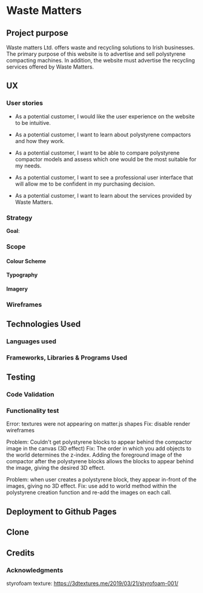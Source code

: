 # Waste Matters

## Project purpose
Waste matters Ltd. offers waste and recycling solutions to Irish businesses. The primary purpose of this website is to advertise and sell polystyrene compacting machines.
In addition, the website must advertise the recycling services offered by Waste Matters.

## UX

### User stories
* As a potential customer, I would like the user experience on the website to be intuitive.

* As a potential customer, I want to learn about polystyrene compactors and how they work.

* As a potential customer, I want to be able to compare polystyrene compactor models and assess which one would be the most suitable for my needs.

* As a potential customer, I want to see a professional user interface that will allow me to be confident in my purchasing decision.

* As a potential customer, I want to learn about the services provided by Waste Matters.

### Strategy
__Goal__:

### Scope

#### Colour Scheme

#### Typography

#### Imagery

### Wireframes

## Technologies Used
### Languages used

### Frameworks, Libraries & Programs Used

## Testing

### Code Validation


### Functionality test
Error: textures were not appearing on matter.js shapes
Fix: disable render wireframes


Problem: Couldn't get polystyrene blocks to appear behind the compactor image in the canvas (3D effect)
Fix: The order in which you add objects to the world determines the z-index. Adding the foreground image 
of the compactor after the polystyrene blocks allows the blocks to appear behind the image, giving the desired 3D effect.

Problem: when user creates a polystyrene block, they appear in-front of the images, giving no 3D effect.
Fix: use add to world method within the polystyrene creation function and re-add the images on each call.

## Deployment to Github Pages

## Clone

## Credits
### Acknowledgments
styrofoam texture: https://3dtextures.me/2019/03/21/styrofoam-001/
